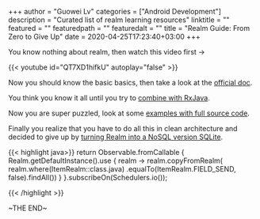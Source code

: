+++
author = "Guowei Lv"
categories = ["Android Development"]
description = "Curated list of realm learning resources"
linktitle = ""
featured = ""
featuredpath = ""
featuredalt = ""
title = "Realm Guide: From Zero to Give Up"
date = 2020-04-25T17:23:40+03:00
+++

You know nothing about realm, then watch this video first ->

{{< youtube id="QT7XD1hifkU" autoplay="false" >}}

Now you should know the basic basics, then take a look at the [official doc](https://realm.io/docs/kotlin/latest/).

You think you know it all until you try to [combine with RxJava](https://academy.realm.io/posts/creating-a-reactive-data-layer-with-realm-and-rxjava2/).

Now you are super puzzled, look at some [examples with full source code](https://github.com/realm/realm-java/tree/master/examples).

Finally you realize that you have to do all this in clean architecture and decided to give up by [turning Realm into a NoSQL version SQLite](https://stackoverflow.com/questions/38981751/android-kotlin-realm-proper-way-of-query-return-unmanaged-items-on-bg-thread/38983203#38983203
).

{{< highlight java>}}
return Observable.fromCallable {
    Realm.getDefaultInstance().use { realm ->
        realm.copyFromRealm(
            realm.where(ItemRealm::class.java)
                 .equalTo(ItemRealm.FIELD_SEND, false).findAll())
    }
}.subscribeOn(Schedulers.io());

{{< /highlight >}}

~THE END~
